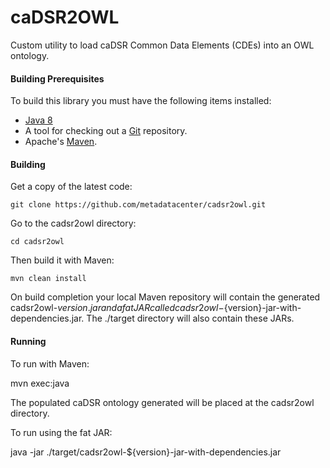 caDSR2OWL
============

Custom utility to load caDSR Common Data Elements (CDEs) into an OWL ontology.

#### Building Prerequisites

To build this library you must have the following items installed:

+ [Java 8](http://www.oracle.com/technetwork/java/javase/downloads/index.html)
+ A tool for checking out a [Git](http://git-scm.com/) repository.
+ Apache's [Maven](http://maven.apache.org/index.html).

#### Building

Get a copy of the latest code:

    git clone https://github.com/metadatacenter/cadsr2owl.git

Go to the cadsr2owl directory:

    cd cadsr2owl

Then build it with Maven:

    mvn clean install

On build completion your local Maven repository will contain the generated cadsr2owl-${version}.jar and a fat JAR called cadsr2owl-${version}-jar-with-dependencies.jar.
The ./target directory will also contain these JARs.

#### Running

To run with Maven:

   mvn exec:java

The populated caDSR ontology generated will be placed at the cadsr2owl directory.

To run using the fat JAR:

   java -jar ./target/cadsr2owl-${version}-jar-with-dependencies.jar

